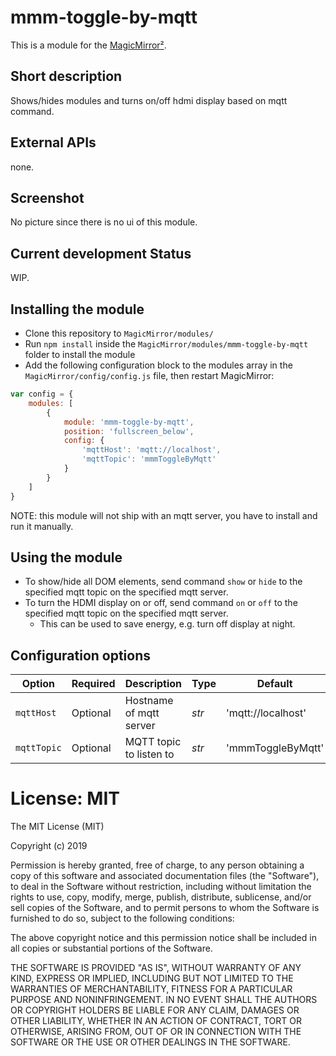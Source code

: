 # mmm-toggle-by-mqtt

This is a module for the [MagicMirror²](https://github.com/MichMich/MagicMirror/).


## Short description
Shows/hides modules and turns on/off hdmi display based on mqtt command.

## External APIs
none.

## Screenshot
No picture since there is no ui of this module.

## Current development Status
WIP.


## Installing the module

* Clone this repository to `MagicMirror/modules/`
* Run ```npm install``` inside the `MagicMirror/modules/mmm-toggle-by-mqtt` folder to install the module
* Add the following configuration block to the modules array in the `MagicMirror/config/config.js` file, then restart MagicMirror:
```js
var config = {
    modules: [
        {
            module: 'mmm-toggle-by-mqtt',
            position: 'fullscreen_below',
            config: {
                'mqttHost': 'mqtt://localhost',
                'mqttTopic': 'mmmToggleByMqtt'
            }
        }
    ]
}
```
NOTE: this module will not ship with an mqtt server, you have to install and run it manually.


## Using the module

* To show/hide all DOM elements, send command `show` or `hide` to the specified mqtt topic on the specified mqtt server.
* To turn the HDMI display on or off, send command `on` or `off` to the specified mqtt topic on the specified mqtt server.
    * This can be used to save energy, e.g. turn off display at night.


## Configuration options

| Option | Required | Description | Type | Default
| ------ | -------- | ----------- | ---- | -------
| `mqttHost` | Optional | Hostname of mqtt server | _str_ | 'mqtt://localhost'
| `mqttTopic` | Optional | MQTT topic to listen to | _str_ | 'mmmToggleByMqtt'


# License: MIT

The MIT License (MIT)

Copyright (c) 2019

Permission is hereby granted, free of charge, to any person obtaining a copy
of this software and associated documentation files (the "Software"), to deal
in the Software without restriction, including without limitation the rights
to use, copy, modify, merge, publish, distribute, sublicense, and/or sell
copies of the Software, and to permit persons to whom the Software is
furnished to do so, subject to the following conditions:

The above copyright notice and this permission notice shall be included in all
copies or substantial portions of the Software.

THE SOFTWARE IS PROVIDED "AS IS", WITHOUT WARRANTY OF ANY KIND, EXPRESS OR
IMPLIED, INCLUDING BUT NOT LIMITED TO THE WARRANTIES OF MERCHANTABILITY,
FITNESS FOR A PARTICULAR PURPOSE AND NONINFRINGEMENT. IN NO EVENT SHALL THE
AUTHORS OR COPYRIGHT HOLDERS BE LIABLE FOR ANY CLAIM, DAMAGES OR OTHER
LIABILITY, WHETHER IN AN ACTION OF CONTRACT, TORT OR OTHERWISE, ARISING FROM,
OUT OF OR IN CONNECTION WITH THE SOFTWARE OR THE USE OR OTHER DEALINGS IN THE
SOFTWARE.
